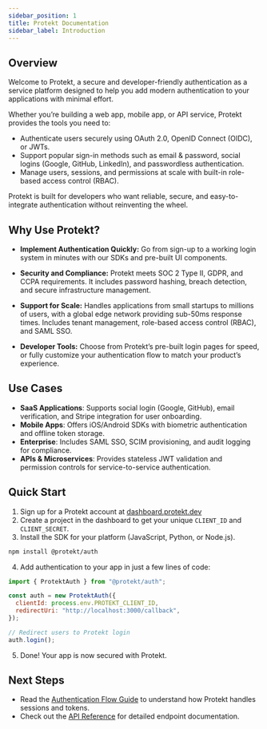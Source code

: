 ```yaml
---
sidebar_position: 1
title: Protekt Documentation
sidebar_label: Introduction
---
```


## Overview

Welcome to Protekt, a secure and developer-friendly authentication as a service platform designed to help you add modern authentication to your applications with minimal effort.

Whether you’re building a web app, mobile app, or API service, Protekt provides the tools you need to:

- Authenticate users securely using OAuth 2.0, OpenID Connect (OIDC), or JWTs.
- Support popular sign-in methods such as email & password, social logins (Google, GitHub, LinkedIn), and passwordless authentication.
- Manage users, sessions, and permissions at scale with built-in role-based access control (RBAC).

Protekt is built for developers who want reliable, secure, and easy-to-integrate authentication without reinventing the wheel.

## Why Use Protekt?

- **Implement Authentication Quickly:** Go from sign-up to a working login system in minutes with our SDKs and pre-built UI components.

- **Security and Compliance:** Protekt meets SOC 2 Type II, GDPR, and CCPA requirements. It includes password hashing, breach detection, and secure infrastructure management.

- **Support for Scale:** Handles applications from small startups to millions of users, with a global edge network providing sub-50ms response times. Includes tenant management, role-based access control (RBAC), and SAML SSO.

- **Developer Tools:** Choose from Protekt’s pre-built login pages for speed, or fully customize your authentication flow to match your product’s experience.

## Use Cases

- **SaaS Applications**: Supports social login (Google, GitHub), email verification, and Stripe integration for user onboarding.  
- **Mobile Apps**: Offers iOS/Android SDKs with biometric authentication and offline token storage.  
- **Enterprise**: Includes SAML SSO, SCIM provisioning, and audit logging for compliance.  
- **APIs & Microservices**: Provides stateless JWT validation and permission controls for service-to-service authentication.

## Quick Start

1. Sign up for a Protekt account at [dashboard.protekt.dev](dashboard.protekt.dev)
2. Create a project in the dashboard to get your unique `CLIENT_ID` and `CLIENT_SECRET`.
3. Install the SDK for your platform (JavaScript, Python, or Node.js).

```bash
npm install @protekt/auth
```

4. Add authentication to your app in just a few lines of code:

```js
import { ProtektAuth } from "@protekt/auth";

const auth = new ProtektAuth({
  clientId: process.env.PROTEKT_CLIENT_ID,
  redirectUri: "http://localhost:3000/callback",
});

// Redirect users to Protekt login
auth.login();
```

5. Done! Your app is now secured with Protekt.

## Next Steps

- Read the [Authentication Flow Guide](/docs/features/multi-factor-auth) to understand how Protekt handles sessions and tokens.
- Check out the [API Reference](/docs/features/api) for detailed endpoint documentation.
